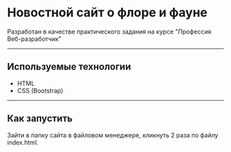 # Новостной сайт о флоре и фауне
Разработан в качестве практического задания на курсе "Профессия Веб-разработчик"

---

## Используемые технологии
* HTML
* CSS (Bootstrap)

---

## Как запустить
Зайти в папку сайта в файловом менеджере, кликнуть 2 раза по файлу index.html.